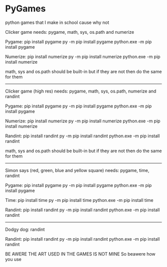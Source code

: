 # PyGames
python games that I make in school cause why not

Clicker game needs:
pygame, math, sys, os.path and numerize

Pygame:
pip install pygame
py -m pip install pygame
python.exe -m pip install pygame

Numerize:
pip install numerize
py -m pip install numerize
python.exe -m pip install numerize

math, sys and os.path should be built-in but if they are not then do the same for them

_________________________________________________________________________________________________________________________________________________________________________________

Clicker game (high res) needs:
pygame, math, sys, os.path, numerize and randint

Pygame:
pip install pygame
py -m pip install pygame
python.exe -m pip install pygame

Numerize:
pip install numerize
py -m pip install numerize
python.exe -m pip install numerize

Randint:
pip install randint
py -m pip install randint
python.exe -m pip install randint

math, sys and os.path should be built-in but if they are not then do the same for them

_________________________________________________________________________________________________________________________________________________________________________________

Simon says (red, green, blue and yellow square) needs:
pygame, time, randint

Pygame:
pip install pygame
py -m pip install pygame
python.exe -m pip install pygame

Time:
pip install time
py -m pip install time
python.exe -m pip install time

Randint:
pip install randint
py -m pip install randint
python.exe -m pip install randint

_________________________________________________________________________________________________________________________________________________________________________________

Dodgy dog:
randint

Randint:
pip install randint
py -m pip install randint
python.exe -m pip install randint


BE AWERE THE ART USED IN THE GAMES IS NOT MINE
So beawere how you use
